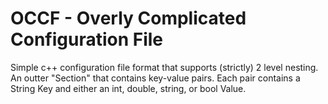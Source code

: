 # OCCF - Overly Complicated Configuration File
Simple c++ configuration file format that supports (strictly) 2 level nesting. An outter "Section" that contains key-value pairs. Each pair contains a String Key and either an int, double, string, or bool Value.